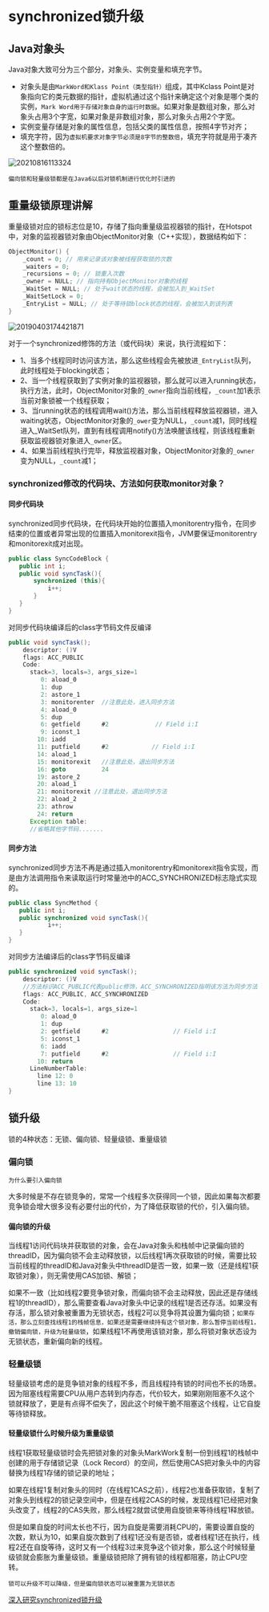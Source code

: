 # synchronized锁升级

## Java对象头

Java对象大致可分为三个部分，对象头、实例变量和填充字节。

* 对象头是由`MarkWord和Klass Point（类型指针）`组成，其中Kclass Point是对象指向它的类元数据的指针，虚拟机通过这个指针来确定这个对象是哪个类的实例，`Mark Word用于存储对象自身的运行时数据`。如果对象是数组对象，那么对象头占用3个字宽，如果对象是非数组对象，那么对象头占用2个字宽。
* 实例变量存储是对象的属性信息，包括父类的属性信息，按照4字节对齐；
* 填充字符，因为`虚拟机要求对象字节必须是8字节的整数倍`，填充字符就是用于凑齐这个整数倍的。

![20210816113324](img\20210816113324.png)

`偏向锁和轻量级锁都是在Java6以后对锁机制进行优化时引进的`

## 重量级锁原理讲解

重量级锁对应的锁标志位是10，存储了指向重量级监视器锁的指针，在Hotspot中，对象的监视器锁对象由ObjectMonitor对象（C++实现），数据结构如下：

```c++
ObjectMonitor() {
    _count = 0; // 用来记录该对象被线程获取锁的次数
    _waiters = 0;
    _recursions = 0; // 锁重入次数
    _owner = NULL; // 指向持有ObjectMonitor对象的线程
    _WaitSet = NULL; // 处于wait状态的线程，会被加入到_WaitSet
    _WaitSetLock = 0;
    _EntryList = NULL; // 处于等待锁block状态的线程，会被加入到该列表
}
```

![20190403174421871](img\20190403174421871.jpg)

对于一个synchronized修饰的方法（或代码块）来说，执行流程如下：

* 1、当多个线程同时访问该方法，那么这些线程会先被放进`_EntryList`队列，此时线程处于blocking状态；
* 2、当一个线程获取到了实例对象的监视器锁，那么就可以进入running状态，执行方法，此时，ObjectMonitor对象的`_owner`指向当前线程，`_count`加1表示当前对象锁被一个线程获取；
* 3、当running状态的线程调用wait()方法，那么当前线程释放监视器锁，进入waiting状态，ObjectMonitor对象的`_ower`变为NULL，`_count`减1，同时线程进入_WaitSet队列，直到有线程调用notify()方法唤醒该线程，则该线程重新获取监视器锁对象进入`_owner`区。
* 4、如果当前线程执行完毕，释放监视器对象，ObjectMonitor对象的`_owner`变为NULL，`_count`减1；

### synchronized修改的代码块、方法如何获取monitor对象？

#### 同步代码块

synchronized同步代码块，在代码块开始的位置插入monitorentry指令，在同步结束的位置或者异常出现的位置插入monitorexit指令，JVM要保证monitorentry和monitorexit成对出现。

```java
public class SyncCodeBlock {
   public int i;
   public void syncTask(){
       synchronized (this){
           i++;
       }
   }
}
```

对同步代码块编译后的class字节码文件反编译

```java
public void syncTask();
    descriptor: ()V
    flags: ACC_PUBLIC
    Code:
      stack=3, locals=3, args_size=1
         0: aload_0
         1: dup
         2: astore_1
         3: monitorenter  //注意此处，进入同步方法
         4: aload_0
         5: dup
         6: getfield      #2             // Field i:I
         9: iconst_1
        10: iadd
        11: putfield      #2            // Field i:I
        14: aload_1
        15: monitorexit   //注意此处，退出同步方法
        16: goto          24
        19: astore_2
        20: aload_1
        21: monitorexit //注意此处，退出同步方法
        22: aload_2
        23: athrow
        24: return
      Exception table:
      //省略其他字节码.......
```

#### 同步方法

synchronized同步方法不再是通过插入monitorentry和monitorexit指令实现，而是由方法调用指令来读取运行时常量池中的ACC_SYNCHRONIZED标志隐式实现的。

```java
public class SyncMethod {
   public int i;
   public synchronized void syncTask(){
           i++;
   }
}
```

对同步方法编译后的class字节码反编译

```java
public synchronized void syncTask();
    descriptor: ()V
    //方法标识ACC_PUBLIC代表public修饰，ACC_SYNCHRONIZED指明该方法为同步方法
    flags: ACC_PUBLIC, ACC_SYNCHRONIZED
    Code:
      stack=3, locals=1, args_size=1
         0: aload_0
         1: dup
         2: getfield      #2                  // Field i:I
         5: iconst_1
         6: iadd
         7: putfield      #2                  // Field i:I
        10: return
      LineNumberTable:
        line 12: 0
        line 13: 10
}
```

## 锁升级

锁的4种状态：无锁、偏向锁、轻量级锁、重量级锁

### 偏向锁

`为什么要引入偏向锁`

大多时候是不存在锁竞争的，常常一个线程多次获得同一个锁，因此如果每次都要竞争锁会增大很多没有必要付出的代价，为了降低获取锁的代价，引入偏向锁。

#### 偏向锁的升级

当线程1访问代码块并获取锁的对象，会在Java对象头和栈帧中记录偏向锁的threadID，因为偏向锁不会主动释放锁，以后线程1再次获取锁的时候，需要比较当前线程的threadID和Java对象头中threadID是否一致，如果一致（还是线程1获取锁对象），则无需使用CAS加锁、解锁；

如果不一致（比如线程2要竞争锁对象，而偏向锁不会主动释放，因此还是存储线程1的threadID），那么需要查看Java对象头中记录的线程1是否还存活。如果没有存活，那么锁对象被重置为无锁状态，线程2可以竞争将其设置为偏向锁；`如果存活，那么立刻查找线程1的栈帧信息，如果还是需要继续持有这个锁对象，那么暂停当前线程1，撤销偏向锁，升级为轻量级锁`，如果线程1不再使用该锁对象，那么将锁对象状态设为无锁状态，重新偏向新的线程。

### 轻量级锁

轻量级锁考虑的是竞争锁对象的线程不多，而且线程持有锁的时间也不长的场景。因为阻塞线程需要CPU从用户态转到内存态，代价较大，如果刚刚阻塞不久这个锁就释放了，更是有点得不偿失了，因此这个时候干脆不阻塞这个线程，让它自旋等待锁释放。

#### 轻量级锁什么时候升级为重量级锁

线程1获取轻量级锁时会先把锁对象的对象头MarkWork复制一份到线程1的栈帧中创建的用于存储锁记录（Lock Record）的空间，然后使用CAS把对象头中的内容替换为线程1存储的锁记录的地址；

如果在线程1复制对象头的同时（在线程1CAS之前），线程2也准备获取锁，复制了对象头到线程2的锁记录空间中，但是在线程2CAS的时候，发现线程1已经把对象头改变了，线程2的CAS失败，那么线程2就尝试使用自旋锁来等待线程1释放锁。

但是如果自旋的时间太长也不行，因为自旋是需要消耗CPU的，需要设置自旋的次数，默认为10，如果自旋次数到了线程1还没有是否锁，或者线程1还在执行，线程2还在自旋等待，这时又有一个线程3过来竞争这个锁对象，那么这个时候轻量级锁就会膨胀为重量级锁。重量级锁把除了拥有锁的线程都阻塞，防止CPU空转。

`锁可以升级不可以降级，但是偏向锁状态可以被重置为无锁状态`

[深入研究synchronized锁升级](https://www.cnblogs.com/trunks2008/p/14646610.html#top)

